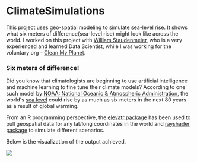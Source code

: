 # ClimateSimulations
This project uses geo-spatial modeling to simulate sea-level rise. It shows what six meters of difference(sea-level rise) might look like across the world.
I worked on this project with [William Staudenmeier](https://github.com/WilliamStaudenmeier), who is a very experienced and learned Data Scientist, while I was working for the voluntary org - [Clean My Planet](https://cleanmyplanet.xyz/).

### Six meters of difference!
Did you know that climatologists are beginning to use artificial intelligence and machine learning to fine tune their climate models? According to one such model by [NOAA: National Oceanic & Atmospheric Administration](https://www.noaa.gov/), the world's [sea level](https://coast.noaa.gov/digitalcoast/tools/slr.html) could rise by as much as six meters in the next 80 years as a result of global warming.

From an R programming perspective, the [elevatr package](https://github.com/jhollist/elevatr) has been used to pull geospatial data for any lat/long coordinates in the world and [rayshader package](https://github.com/tylermorganwall/rayshader) to simulate different scenarios.

Below is the visualization of the output achieved.

![](https://github.com/krishangi-deka/ClimateSimulations/blob/master/SeaLevelRise.gif)
